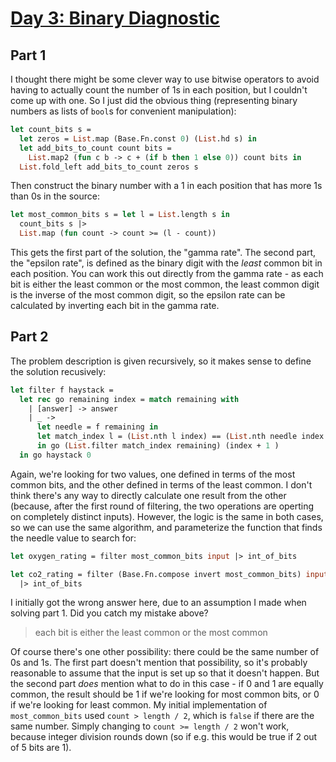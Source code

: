 # [Day 3: Binary Diagnostic](https://adventofcode.com/2021/day/3)

## Part 1

I thought there might be some clever way to use bitwise operators to avoid
having to actually count the number of 1s in each position, but I couldn't come
up with one. So I just did the obvious thing (representing binary numbers as
lists of `bool`s for convenient manipulation):

```ocaml
let count_bits s =
  let zeros = List.map (Base.Fn.const 0) (List.hd s) in
  let add_bits_to_count count bits =
    List.map2 (fun c b -> c + (if b then 1 else 0)) count bits in
  List.fold_left add_bits_to_count zeros s
```

Then construct the binary number with a 1 in each position that has more 1s than
0s in the source:

```ocaml
let most_common_bits s = let l = List.length s in
  count_bits s |>
  List.map (fun count -> count >= (l - count))
```

This gets the first part of the solution, the "gamma rate". The second part, the
"epsilon rate", is defined as the binary digit with the _least_ common bit in
each position. You can work this out directly from the gamma rate - as each bit
is either the least common or the most common, the least common digit is the
inverse of the most common digit, so the epsilon rate can be calculated by
inverting each bit in the gamma rate.

## Part 2

The problem description is given recursively, so it makes sense to define the
solution recusively:

```ocaml
let filter f haystack =
  let rec go remaining index = match remaining with
    | [answer] -> answer
    | _ ->
      let needle = f remaining in
      let match_index l = (List.nth l index) == (List.nth needle index )
      in go (List.filter match_index remaining) (index + 1 )
  in go haystack 0
```

Again, we're looking for two values, one defined in terms of the most common
bits, and the other defined in terms of the least common. I don't think there's
any way to directly calculate one result from the other (because, after the
first round of filtering, the two operations are operting on completely
distinct inputs). However, the logic is the same in both cases, so we can use
the same algorithm, and parameterize the function that finds the needle value to
search for:

```ocaml
let oxygen_rating = filter most_common_bits input |> int_of_bits

let co2_rating = filter (Base.Fn.compose invert most_common_bits) input
  |> int_of_bits
```

I initially got the wrong answer here, due to an assumption I made when solving
part 1. Did you catch my mistake above?

> each bit is either the least common or the most common

Of course there's one other possibility: there could be the same number of 0s
and 1s. The first part doesn't mention that possibility, so it's probably
reasonable to assume that the input is set up so that it doesn't happen. But the
second part _does_ mention what to do in this case - if 0 and 1 are equally
common, the result should be 1 if we're looking for most common bits, or 0 if
we're looking for least common. My initial implementation of `most_common_bits`
used `count > length / 2`, which is `false` if there are the same number. Simply
changing to `count >= length / 2` won't work, because integer division rounds
down (so if e.g. this would be true if 2 out of 5 bits are 1).
